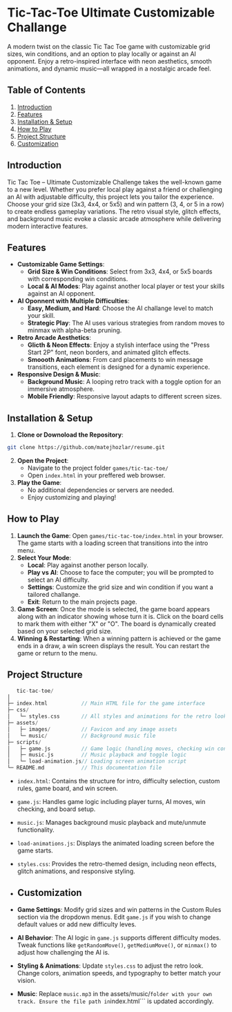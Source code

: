 # Tic-Tac-Toe Ultimate Customizable Challange
A modern twist on the classic Tic Tac Toe game with customizable grid sizes, win conditions, and an option to play locally or against an AI opponent. Enjoy a retro-inspired interface with neon aesthetics, smooth animations, and dynamic music—all wrapped in a nostalgic arcade feel.

## Table of Contents
1. [Introduction](#introduction)
2. [Features](#features)
3. [Installation & Setup](#installation--setup)
4. [How to Play](#how-to-play)
5. [Project Structure](#project-structure)
6. [Customization](#customization)

## Introduction
Tic Tac Toe – Ultimate Customizable Challenge takes the well-known game to a new level. Whether you prefer local play against a friend or challenging an AI with adjustable difficulty, this project lets you tailor the experience. Choose your grid size (3x3, 4x4, or 5x5) and win pattern (3, 4, or 5 in a row) to create endless gameplay variations. The retro visual style, glitch effects, and background music evoke a classic arcade atmosphere while delivering modern interactive features.

## Features
- **Customizable Game Settings**:
  - **Grid Size & Win Conditions**: Select from 3x3, 4x4, or 5x5 boards with corresponding win conditions.
  - **Local & AI Modes**: Play against another local player or test your skills against an AI opponent.
- **AI Oponnent with Multiple Difficulties**:
  - **Easy, Medium, and Hard**: Choose the AI challange level to match your skill.
  - **Strategic Play**: The AI uses various strategies from random moves to minmax with alpha-beta pruning.
- **Retro Arcade Aesthetics**:
  - **Glicth & Neon Effects**: Enjoy a stylish interface using the "Press Start 2P" font, neon borders, and animated glitch effects.
  - **Smoooth Animations**: From card placements to win message transitions, each element is designed for a dynamic experience.
- **Responsive Design & Music**:
  - **Background Music**: A looping retro track with a toggle option for an immersive atmosphere.
  - **Mobile Friendly**: Responsive layout adapts to different screen sizes.

## Installation & Setup
1. **Clone or Downoload the Repository**:
```bash
git clone https://github.com/matejhozlar/resume.git
```
2. **Open the Project**:
   - Navigate to the project folder ```games/tic-tac-toe/```
   - Open ```index.html``` in your preffered web browser.
3. **Play the Game**:
   - No additional dependencies or servers are needed.
   - Enjoy customizing and playing!
 
## How to Play
1. **Launch the Game**:
   Open ```games/tic-tac-toe/index.html``` in your browser. The game starts with a loading screen that transitions into the intro menu.
2. **Select Your Mode**:
   - **Local**: Play against another person locally.
   - **Play vs AI**: Choose to face the computer; you will be prompted to select an AI difficulty.
   - **Settings**: Customize the grid size and win condition if you want a tailored challange.
   - **Exit**: Return to the main projects page.
3. **Game Screen**:
   Once the mode is selected, the game board appears along with an indicator showing whose turn it is. Click on the board cells to mark them with either "X" or "O". The board is dynamically created based on your selected grid size.
4. **Winning & Restarting**:
   When a winning pattern is achieved or the game ends in a draw, a win screen displays the result. You can restart the game or return to the menu.

## Project Structure
```cpp
   tic-tac-toe/
│
├─ index.html           // Main HTML file for the game interface
├─ css/
│   └─ styles.css       // All styles and animations for the retro look
├─ assets/
│   ├─ images/          // Favicon and any image assets
│   └─ music/           // Background music file
├─ scripts/
│   ├─ game.js          // Game logic (handling moves, checking win conditions, AI, etc.)
│   ├─ music.js         // Music playback and toggle logic
│   └─ load-animation.js// Loading screen animation script
└─ README.md            // This documentation file
```
- ```index.html```: Contains the structure for intro, difficulty selection, custom rules, game board, and win screen.
- ```game.js```: Handles game logic including player turns, AI moves, win checking, and board setup.
- ```music.js```: Manages background music playback and mute/unmute functionality.
- ```load-animations.js```: Displays the animated loading screen before the game starts.
- ```styles.css```: Provides the retro-themed design, including neon effects, glitch animations, and responsive styling.

- ## Customization
- **Game Settings**:
  Modify grid sizes and win patterns in the Custom Rules section via the dropdown menus.
  Edit ```game.js``` if you wish to change default values or add new difficulty leves.
- **AI Behavior**:
  The AI logic in ```game.js``` supports different difficulty modes. Tweak functions like ```getRandomMove()```, ```getMediumMove()```, or ```minmax()``` to adjust how challenging the AI is.
- **Styling & Animations**:
  Update ```styles.css``` to adjust the retro look. Change colors, animation speeds, and typography to better match your vision.
- **Music**:
  Replace ```music.mp3``` in the assets/music/``` folder with your own track. Ensure the file path in ```index.html``` is updated accordingly.
